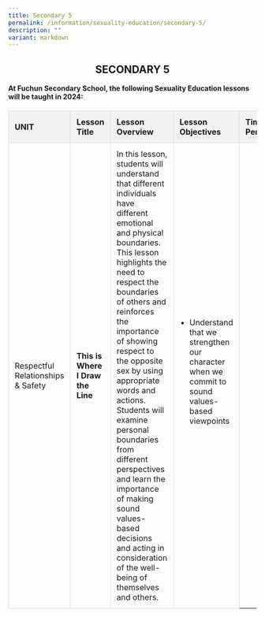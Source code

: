 ```yaml
---
title: Secondary 5
permalink: /information/sexuality-education/secondary-5/
description: ""
variant: markdown
---
```




  
  
  <style>
    /* Your styles remain here */

    table {
      width: 100%;
      border-collapse: collapse;
      margin-top: 20px;
    }

    th, td {
      border: 1px solid #dddddd;
      text-align: left;
      padding: 12px;
    }

    th {
      background-color: #f2f2f2;
    }

    ul {
      margin-top: 0;
      padding-left: 20px;
    }
  </style>



<h2 style="text-align: center;">SECONDARY 5</h2>
	
**At Fuchun Secondary School, the following Sexuality Education lessons will be taught in 2024:**
	
<table>
  <thead>
    <tr>
      <th>UNIT</th>
      <th>Lesson Title</th>
      <th>Lesson Overview</th>
      <th>Lesson Objectives</th>
      <th>Time Period</th>
    </tr>
  </thead>
  <tbody>
    <tr>
      <td>Respectful Relationships &amp; Safety</td>
      <td><strong>This is Where I Draw the Line</strong></td>
      <td>
        In this lesson, students will understand that different individuals have different emotional and physical boundaries. This lesson highlights the need to respect the boundaries of others and reinforces the importance of showing respect to the opposite sex by using appropriate words and actions. Students will examine personal boundaries from different perspectives and learn the importance of making sound values-based decisions and acting in consideration of the well-being of themselves and others.
      </td>
      <td>
        <ul>
          <li>Understand that we strengthen our character when we commit to sound values-based viewpoints
</li></ul></td></tr></tbody></table>